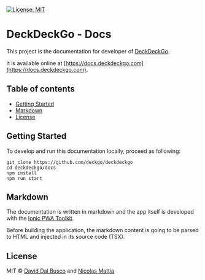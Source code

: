 [![License: MIT](https://img.shields.io/badge/License-MIT-blue.svg)](https://github.com/deckgo/deckdeckgo/blob/master/docs/LICENSE)

# DeckDeckGo - Docs

This project is the documentation for developer of [DeckDeckGo].

It is available online at [https://docs.deckdeckgo.com](https://docs.deckdeckgo.com).

## Table of contents

- [Getting Started](#getting-started)
- [Markdown](#markdoown)
- [License](#license)

## Getting Started

To develop and run this documentation locally, proceed as following:

```
git clone https://github.com/deckgo/deckdeckgo
cd deckdeckgo/docs
npm install
npm run start
```

## Markdown

The documentation is written in markdown and the app itself is developed with the [Ionic PWA Toolkit](https://ionicframework.com/pwa/toolkit).

Before building the application, the markdown content is going to be parsed to HTML and injected in its source code (TSX).

## License

MIT © [David Dal Busco](mailto:david.dalbusco@outlook.com) and [Nicolas Mattia](mailto:nicolas@nmattia.com)

[deckdeckgo]: https://deckdeckgo.com
